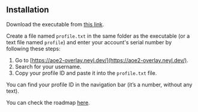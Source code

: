 ## Installation

Download the executable from [this link](https://github.com/psigelo/aoe2_overlay_penal/releases/tag/tkinter).

Create a file named `profile.txt` in the same folder as the executable (or a text file named `profile`) and enter your account's serial number by following these steps:

1. Go to [https://aoe2-overlay.neyl.dev/](https://aoe2-overlay.neyl.dev/).
2. Search for your username.
3. Copy your profile ID and paste it into the `profile.txt` file.

You can find your profile ID in the navigation bar (it’s a number, without any text).

You can check the roadmap [here](https://github.com/users/psigelo/projects/2/views/1).
